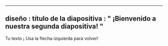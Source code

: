 ---
 diseño : título de la diapositiva
 : " ¡Bienvenido a nuestra segunda diapositiva! "
----
Tu texto ¡ 
Usa la flecha izquierda para volver!
